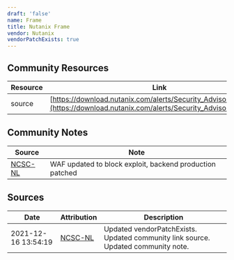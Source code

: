 ```yaml
---
draft: 'false'
name: Frame
title: Nutanix Frame
vendor: Nutanix
vendorPatchExists: true
---
```



## Community Resources
| Resource | Link |
| --- | --- |
| source | [https://download.nutanix.com/alerts/Security_Advisory_0023.pdf](https://download.nutanix.com/alerts/Security_Advisory_0023.pdf) |

## Community Notes
| Source | Note |
| --- | --- |
| [NCSC-NL](https://github.com/NCSC-NL/log4shell/blob/main/software/README.md) | WAF updated to block exploit, backend production patched |

## Sources
| Date | Attribution | Description |
| --- | --- | --- |
| 2021-12-16 13:54:19 | [NCSC-NL](https://github.com/NCSC-NL/log4shell/blob/main/software/README.md) | Updated vendorPatchExists. Updated community link source. Updated community note.  |
